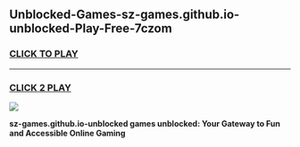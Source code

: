 
## Unblocked-Games-sz-games.github.io-unblocked-Play-Free-7czom
<h3>
<a href="https://premium76.site?title=sz-games.github.io-unblocked&ref=23A">CLICK TO PLAY</a></h3>
<hr>

<h3>
<a href="https://premium76.site?title=sz-games.github.io-unblocked&ref=23A">CLICK 2 PLAY</a>
  
</h3>

<a href="https://premium76.site?title=sz-games.github.io-unblocked&ref=23A"><img src="https://clearcache.store/games.png"></a>


**sz-games.github.io-unblocked games unblocked: Your Gateway to Fun and Accessible Online Gaming**
